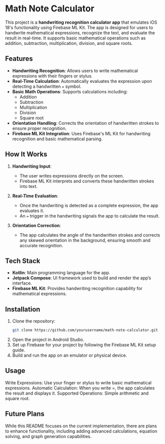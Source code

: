 # Math Note Calculator

This project is a **handwriting recognition calculator app** that emulates iOS 18's functionality using Firebase ML Kit. The app is designed for users to handwrite mathematical expressions, recognize the text, and evaluate the result in real-time. It supports basic mathematical operations such as addition, subtraction, multiplication, division, and square roots.

## Features

- **Handwriting Recognition**: Allows users to write mathematical expressions with their fingers or stylus.
- **Real-Time Calculation**: Automatically evaluates the expression upon detecting a handwritten `=` symbol.
- **Basic Math Operations**: Supports calculations including:
  - Addition
  - Subtraction
  - Multiplication
  - Division
  - Square root
- **Orientation Handling**: Corrects the orientation of handwritten strokes to ensure proper recognition.
- **Firebase ML Kit Integration**: Uses Firebase's ML Kit for handwriting recognition and basic mathematical parsing.

## How It Works

1. **Handwriting Input**:
   - The user writes expressions directly on the screen.
   - Firebase ML Kit interprets and converts these handwritten strokes into text.

2. **Real-Time Evaluation**:
   - Once the handwriting is detected as a complete expression, the app evaluates it.
   - An `=` trigger in the handwriting signals the app to calculate the result.

3. **Orientation Correction**:
   - The app calculates the angle of the handwritten strokes and corrects any skewed orientation in the background, ensuring smooth and accurate recognition.

## Tech Stack

- **Kotlin**: Main programming language for the app.
- **Jetpack Compose**: UI framework used to build and render the app’s interface.
- **Firebase ML Kit**: Provides handwriting recognition capability for mathematical expressions.

## Installation

1. Clone the repository:
   ```bash
   git clone https://github.com/yourusername/math-note-calculator.git
   
2. Open the project in Android Studio.
3. Set up Firebase for your project by following the Firebase ML Kit setup guide.
4. Build and run the app on an emulator or physical device.
   
## Usage
Write Expressions: Use your finger or stylus to write basic mathematical expressions.
Automatic Calculation: When you write =, the app calculates the result and displays it.
Supported Operations: Simple arithmetic and square root.

## Future Plans
While this README focuses on the current implementation, there are plans to enhance functionality, including adding advanced calculations, equation solving, and graph generation capabilities.
